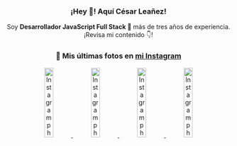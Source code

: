 <div align="center">

<h3>¡Hey 👋! Aquí César Leañez!</h3>

<p>Soy <strong>Desarrollador JavaScript Full Stack 🚀</strong> más de tres años de experiencia.<br />¡Revisa mi contenido 👇!</p>

### 📸 Mis últimas fotos en [mi Instagram](https://instagram.com/cesarsoftware.dev)


<a href='https://instagram.com/p/DNo_bfvu6ig' target='_blank'>
  <img width='20%' src='https://scontent.cdninstagram.com/v/t51.82787-15/535956815_17929139298097059_6575882262154849022_n.jpg?stp=dst-jpg_e15_tt6&_nc_cat=111&ig_cache_key=MzcwNDQ4OTY1OTk1NTEyODQ4MA%3D%3D.3-ccb1-7&ccb=1-7&_nc_sid=58cdad&efg=eyJ2ZW5jb2RlX3RhZyI6InhwaWRzLjcyMHgxMjgwLnNkci5DMyJ9&_nc_ohc=W5RCmHIlzlIQ7kNvwGyeM1E&_nc_oc=AdkvBDH6wjnj_3rw1BHbsgajkL-0OMBU7artYRFifjLW2NWg_UhEp2i2XQD1uwUr4OI&_nc_ad=z-m&_nc_cid=0&_nc_zt=23&_nc_ht=scontent.cdninstagram.com&_nc_gid=7sBREbWQdGyweH9sULo0QA&oh=00_AfbypZs55hPu2UUIXCjXm_KOUt5YP8m657NDK9UhBco2Lw&oe=68D28EFB' alt='Instagram photo' />
</a>
<a href='https://instagram.com/p/DKcTQWgxLum' target='_blank'>
  <img width='20%' src='https://instagram.fcmn2-1.fna.fbcdn.net/v/t51.2885-15/503849034_17919602952097059_4092165478866362923_n.jpg?stp=dst-jpg_e35_tt6&efg=eyJ2ZW5jb2RlX3RhZyI6IkZFRUQuaW1hZ2VfdXJsZ2VuLjE0NDB4MTQ0NS5zZHIuZjc1NzYxLmRlZmF1bHRfaW1hZ2UuYzIifQ&_nc_ht=instagram.fcmn2-1.fna.fbcdn.net&_nc_cat=103&_nc_oc=Q6cZ2QG4e6i0gnAwbJ95qF54qkNm6vKwPfQEqf4hTW7hObl1NkOB_JSH8OOL2o-G0YjgH5I&_nc_ohc=mbXZBE86XzkQ7kNvwEIC-VP&_nc_gid=7sBREbWQdGyweH9sULo0QA&edm=ACWDqb8BAAAA&ccb=7-5&ig_cache_key=MzY0Njg3NDQ4NDgzMDY4MjAyMg%3D%3D.3-ccb7-5&oh=00_AfZ4s8Ihyzv-UNeqiIjLcbK4L38JTt1wuwwYT-CBa768mQ&oe=68D27BE5&_nc_sid=ee9879' alt='Instagram photo' />
</a>
<a href='https://instagram.com/p/DKcTCZnuO-S' target='_blank'>
  <img width='20%' src='https://scontent.cdninstagram.com/v/t51.75761-15/503168549_17919602796097059_3346483577265803486_n.jpg?stp=dst-jpg_e15_tt6&_nc_cat=105&ig_cache_key=MzY0Njg3MzUyNjA5NTkwMDU2Mg%3D%3D.3-ccb1-7&ccb=1-7&_nc_sid=58cdad&efg=eyJ2ZW5jb2RlX3RhZyI6InhwaWRzLjE5MTZ4MTA3OC5zZHIuQzMifQ%3D%3D&_nc_ohc=ir6qoRZbiVEQ7kNvwFIFIku&_nc_oc=AdlAbFYfkT86wSHkiFnNkqmCYesaNzXAqC_O8voLiORqiOndHH1ycT4V6mlVlLTUbjI&_nc_ad=z-m&_nc_cid=0&_nc_zt=23&_nc_ht=scontent.cdninstagram.com&_nc_gid=7sBREbWQdGyweH9sULo0QA&oh=00_AfZCz5P8VqQlcPcnuux1oHLBXlLfp3EglOtF3eIQvjnVoA&oe=68D28263' alt='Instagram photo' />
</a>
<a href='https://instagram.com/p/DIt9Oknp-PZ' target='_blank'>
  <img width='20%' src='https://instagram.fcmn2-1.fna.fbcdn.net/v/t51.2885-15/491444712_17914409433097059_55076089485466172_n.jpg?stp=dst-jpg_e35_tt6&efg=eyJ2ZW5jb2RlX3RhZyI6IkZFRUQuaW1hZ2VfdXJsZ2VuLjU1MngzNDEuc2RyLmY3NTc2MS5kZWZhdWx0X2ltYWdlLmMyIn0&_nc_ht=instagram.fcmn2-1.fna.fbcdn.net&_nc_cat=103&_nc_oc=Q6cZ2QG4e6i0gnAwbJ95qF54qkNm6vKwPfQEqf4hTW7hObl1NkOB_JSH8OOL2o-G0YjgH5I&_nc_ohc=5d7IK7z74LcQ7kNvwF-hqzH&_nc_gid=7sBREbWQdGyweH9sULo0QA&edm=ACWDqb8BAAAA&ccb=7-5&ig_cache_key=MzYxNTgxNTM1ODA3ODI0Nzg5Nw%3D%3D.3-ccb7-5&oh=00_AfbHBmNBhJP0wLPi6VeX1J9sZbPJECPHv2Ev7R2aYB7TAw&oe=68D26FEB&_nc_sid=ee9879' alt='Instagram photo' />
</a>

</div>
